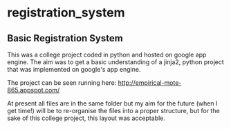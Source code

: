 # registration_system
Basic Registration System 
-------------------------

This was a college project coded in python and hosted on google app engine. The aim was to get a basic understanding of a jinja2, python project that was implemented on google's app engine. 

The project can be seen running here: http://empirical-mote-865.appspot.com/

At present all files are in the same folder but my aim for the future (when I get time!) will be to re-organise the files into a proper structure, but for the sake of this college project, this layout was acceptable.
